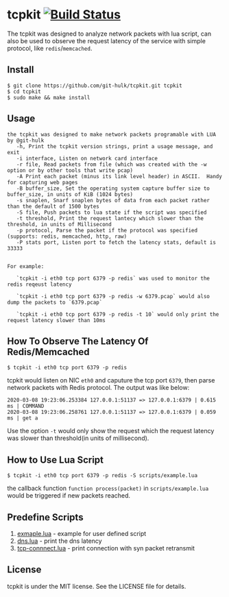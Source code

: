# tcpkit [![Build Status](https://travis-ci.com/git-hulk/tcpkit.svg?branch=master)](https://travis-ci.com/git-hulk/tcpkit)

The tcpkit was designed to analyze network packets with lua script, can also be used to observe the request latency
of the service with simple protocol, like `redis`/`memcached`.

## Install

```
$ git clone https://github.com/git-hulk/tcpkit.git tcpkit
$ cd tcpkit
$ sudo make && make install
```

## Usage

```shell
the tcpkit was designed to make network packets programable with LUA by @git-hulk
   -h, Print the tcpkit version strings, print a usage message, and exit
   -i interface, Listen on network card interface
   -r file, Read packets from file (which was created with the -w option or by other tools that write pcap)
   -A Print each packet (minus its link level header) in ASCII.  Handy for capturing web pages
   -B buffer_size, Set the operating system capture buffer size to buffer_size, in units of KiB (1024 bytes)
   -s snaplen, Snarf snaplen bytes of data from each packet rather than the default of 1500 bytes
   -S file, Push packets to lua state if the script was specified
   -t threshold, Print the request lantecy which slower than the threshold, in units of Millisecond
   -p protocol, Parse the packet if the protocol was specified (supports: redis, memcached, http, raw)
   -P stats port, Listen port to fetch the latency stats, default is 33333


For example:

   `tcpkit -i eth0 tcp port 6379 -p redis` was used to monitor the redis reqeust latency

   `tcpkit -i eth0 tcp port 6379 -p redis -w 6379.pcap` would also dump the packets to `6379.pcap`

   `tcpkit -i eth0 tcp port 6379 -p redis -t 10` would only print the request latency slower than 10ms
```

## How To Observe The Latency Of Redis/Memcached 


```shell
$ tcpkit -i eth0 tcp port 6379 -p redis
```  

tcpkit would listen on NIC `eth0` and caputure the tcp port `6379`, then parse network packets with Redis protocol. 
The output was like below:

```
2020-03-08 19:23:06.253384 127.0.0.1:51137 => 127.0.0.1:6379 | 0.615 ms | COMMAND
2020-03-08 19:23:06.258761 127.0.0.1:51137 => 127.0.0.1:6379 | 0.059 ms | get a
```

Use the option `-t` would only show the request which the request latency was slower than threshold(in units of millisecond).


## How to Use Lua Script

```
$ tcpkit -i eth0 tcp port 6379 -p redis -S scripts/example.lua
```

the callback function `function process(packet)` in `scripts/example.lua` would be triggered if new packets reached.

## Predefine Scripts

1. [exmaple.lua](https://github.com/git-hulk/tcpkit/blob/master/scripts/example.lua) - example for user defined script
2. [dns.lua](https://github.com/git-hulk/tcpkit/blob/master/scripts/dns.lua) - print the dns latency
3. [tcp-connnect.lua](https://github.com/git-hulk/tcpkit/blob/master/scripts/tcp-connect.lua) - print connection with syn packet retransmit

## License

tcpkit is under the MIT license. See the LICENSE file for details.
